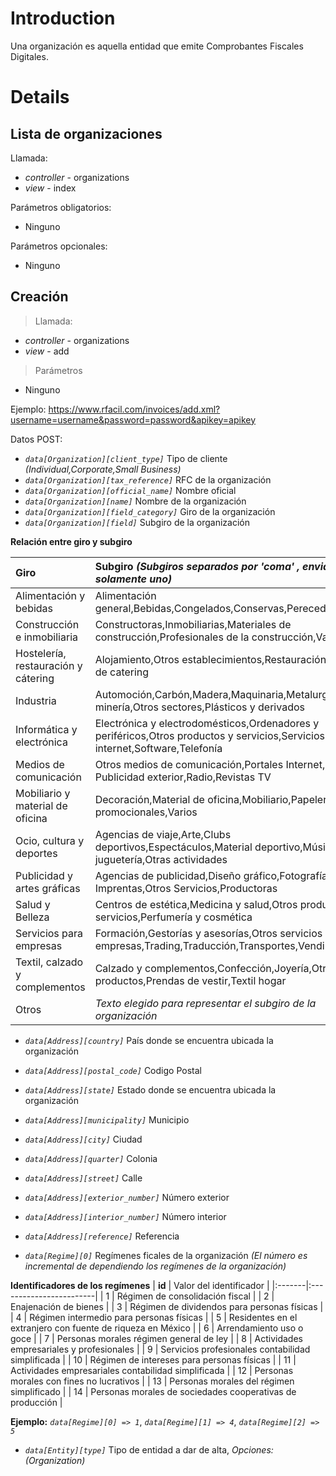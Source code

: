 # Introduction #

Una organización es aquella entidad que emite Comprobantes Fiscales Digitales.

# Details #

## Lista de organizaciones ##

Llamada:

  * _controller_ - organizations
  * _view_ - index

Parámetros obligatorios:

  * Ninguno

Parámetros opcionales:

  * Ninguno


## Creación ##

> Llamada:

  * _controller_ - organizations
  * _view_ - add

> Parámetros

  * Ninguno

Ejemplo: https://www.rfacil.com/invoices/add.xml?username=username&password=password&apikey=apikey

Datos POST:

  * _`data[Organization][client_type]`_ Tipo de cliente _(Individual,Corporate,Small Business)_
  * _`data[Organization][tax_reference]`_ RFC de la organización
  * _`data[Organization][official_name]`_ Nombre oficial
  * _`data[Organization][name]`_ Nombre de la organización
  * _`data[Organization][field_category]`_ Giro de la organización
  * _`data[Organization][field]`_ Subgiro de la organización

**Relación entre giro y subgiro**

| **Giro** | **Subgiro _(Subgiros separados por 'coma' , enviar solamente uno)_** |
|:---------|:---------------------------------------------------------------------|
| Alimentación y bebidas | Alimentación general,Bebidas,Congelados,Conservas,Perecederos,Varios |
| Construcción e inmobiliaria| Constructoras,Inmobiliarias,Materiales de construcción,Profesionales de la construcción,Varios |
| Hostelería, restauración y cátering | Alojamiento,Otros establecimientos,Restauración Servicios de catering |
| Industria | Automoción,Carbón,Madera,Maquinaria,Metalurgia y minería,Otros sectores,Plásticos y derivados |
| Informática y electrónica | Electrónica y electrodomésticos,Ordenadores y periféricos,Otros productos y servicios,Servicios internet,Software,Telefonía |
| Medios de comunicación | Otros medios de comunicación,Portales Internet,Prensa Publicidad exterior,Radio,Revistas TV |
| Mobiliario y material de oficina | Decoración,Material de oficina,Mobiliario,Papelería,Regalos promocionales,Varios |
| Ocio, cultura y deportes | Agencias de viaje,Arte,Clubs deportivos,Espectáculos,Material deportivo,Música, vídeo y juguetería,Otras actividades |
| Publicidad y artes gráficas | Agencias de publicidad,Diseño gráfico,Fotografía Imprentas,Otros Servicios,Productoras |
| Salud y Belleza | Centros de estética,Medicina y salud,Otros productos y servicios,Perfumería y cosmética |
| Servicios para empresas | Formación,Gestorías y asesorías,Otros servicios para empresas,Trading,Traducción,Transportes,Vending |
| Textil, calzado y complementos | Calzado y complementos,Confección,Joyería,Otros productos,Prendas de vestir,Textil hogar |
| Otros    | _Texto elegido para representar el subgiro de la organización_|

  * _`data[Address][country]`_ País donde se encuentra ubicada la organización
  * _`data[Address][postal_code]`_ Codigo Postal
  * _`data[Address][state]`_ Estado donde se encuentra ubicada la organización
  * _`data[Address][municipality]`_ Municipio
  * _`data[Address][city]`_ Ciudad
  * _`data[Address][quarter]`_ Colonia
  * _`data[Address][street]`_ Calle
  * _`data[Address][exterior_number]`_ Número exterior
  * _`data[Address][interior_number]`_ Número interior
  * _`data[Address][reference]`_ Referencia

  * _`data[Regime][0]`_ Regímenes ficales de la organización _(El número es incremental de dependiendo los regímenes de la organización)_

**Identificadores de los regímenes**
| **id** | Valor del identificador |
|:-------|:------------------------|
| 1      | Régimen de consolidación fiscal |
| 2      | Enajenación de bienes   |
| 3      | Régimen de dividendos para personas físicas |
| 4      | Régimen intermedio para personas físicas |
| 5      | Residentes en el extranjero con fuente de riqueza en México |
| 6      | Arrendamiento uso o goce |
| 7      | Personas morales régimen general de ley |
| 8      | Actividades empresariales y profesionales |
| 9      | Servicios profesionales contabilidad simplificada |
| 10     | Régimen de intereses para personas físicas |
| 11     | Actividades empresariales contabilidad simplificada |
| 12     | Personas morales con fines no lucrativos |
| 13     | Personas morales del régimen simplificado |
| 14     | Personas morales de sociedades cooperativas de producción |

**Ejemplo:**
_`data[Regime][0] => 1`_,
_`data[Regime][1] => 4`_,
_`data[Regime][2] => 5`_

  * _`data[Entity][type]`_ Tipo de entidad a dar de alta,  _Opciones: (Organization)_